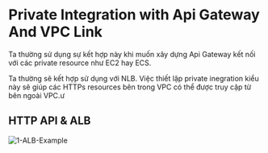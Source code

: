 # Private Integration with Api Gateway And VPC Link

Ta thường sử dụng sự kết hợp này khi muốn xây dựng Api Gateway kết nối với các private resource như EC2 hay ECS.

Ta thường sẽ kết hợp sử dụng với NLB. Việc thiết lập private inegration kiểu này sẽ giúp các HTTPs resources bên trong VPC có thể được truy cập từ bên ngoài VPC.ư

## HTTP API & ALB

![1-ALB-Example](https://github.com/tuananhhedspibk/RoadToSeniorDev/assets/79828986/d124b017-da4d-4b92-947a-a33dd86531db)
